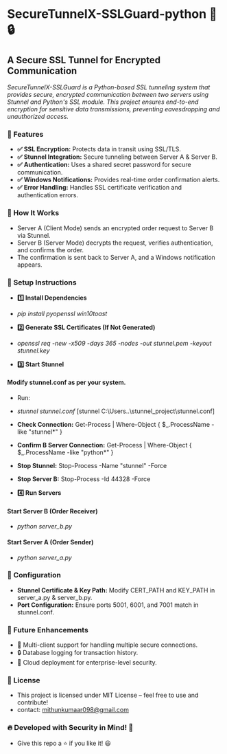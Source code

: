 # SecureTunnelX-SSLGuard-python 🚀🔒
## A Secure SSL Tunnel for Encrypted Communication
*SecureTunnelX-SSLGuard is a Python-based SSL tunneling system that provides secure, encrypted communication between two servers using Stunnel and Python's SSL module. This project ensures end-to-end encryption for sensitive data transmissions, preventing eavesdropping and unauthorized access.*

### 🔹 Features
- **✅ SSL Encryption:** Protects data in transit using SSL/TLS.
- **✅ Stunnel Integration:** Secure tunneling between Server A & Server B.
- **✅ Authentication:** Uses a shared secret password for secure communication.
- **✅ Windows Notifications:** Provides real-time order confirmation alerts.
- **✅ Error Handling:** Handles SSL certificate verification and authentication errors.

### 🔹 How It Works
- Server A (Client Mode) sends an encrypted order request to Server B via Stunnel.
- Server B (Server Mode) decrypts the request, verifies authentication, and confirms the order.
- The confirmation is sent back to Server A, and a Windows notification appears.

### 🔹 Setup Instructions
- **1️⃣ Install Dependencies**
- *pip install pyopenssl win10toast*

- **2️⃣ Generate SSL Certificates (If Not Generated)**
- *openssl req -new -x509 -days 365 -nodes -out stunnel.pem -keyout stunnel.key*

- **3️⃣ Start Stunnel**
#### Modify stunnel.conf as per your system.
- Run:
- *stunnel stunnel.conf* [stunnel C:\Users\..\stunnel_project\stunnel.conf]
- **Check Connection:** Get-Process | Where-Object { $_.ProcessName -like "stunnel*" }
- **Confirm B Server Connection:** Get-Process | Where-Object { $_.ProcessName -like "python*" }
- **Stop Stunnel:** Stop-Process -Name "stunnel" -Force
- **Stop Server B:** Stop-Process -Id 44328 -Force

- **4️⃣ Run Servers**
#### Start Server B (Order Receiver)
- *python server_b.py*

#### Start Server A (Order Sender)
- *python server_a.py*

### 🔹 Configuration
- **Stunnel Certificate & Key Path:** Modify CERT_PATH and KEY_PATH in server_a.py & server_b.py.
- **Port Configuration:** Ensure ports 5001, 6001, and 7001 match in stunnel.conf.

### 🔹 Future Enhancements
- 🚀 Multi-client support for handling multiple secure connections.
- 🔒 Database logging for transaction history.
- 📡 Cloud deployment for enterprise-level security.

### 📜 License
- This project is licensed under MIT License – feel free to use and contribute!
- contact: mithunkumaar098@gmail.com

### 🔥 Developed with Security in Mind! 🚀
- Give this repo a ⭐ if you like it! 😃
